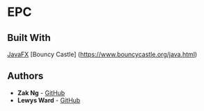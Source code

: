 # EPC

## Built With
[JavaFX](https://en.wikipedia.org/wiki/JavaFX)
[Bouncy Castle] (https://www.bouncycastle.org/java.html)

## Authors
* **Zak Ng** - [GitHub](https://github.com/zakcng)
* **Lewys Ward** - [GitHub](https://github.com/LewysW)